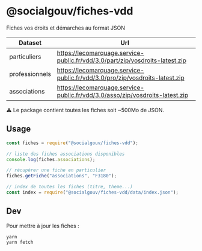 # @socialgouv/fiches-vdd

Fiches vos droits et démarches au format JSON

| Dataset        | Url                                                                          |
| -------------- | ---------------------------------------------------------------------------- |
| particuliers   | https://lecomarquage.service-public.fr/vdd/3.0/part/zip/vosdroits-latest.zip |
| professionnels | https://lecomarquage.service-public.fr/vdd/3.0/pro/zip/vosdroits-latest.zip  |
| associations   | https://lecomarquage.service-public.fr/vdd/3.0/asso/zip/vosdroits-latest.zip |

:warning: Le package contient toutes les fiches soit ~500Mo de JSON.

## Usage

```js
const fiches = require("@socialgouv/fiches-vdd");

// liste des fiches associations disponibles
console.log(fiches.associations);

// récupérer une fiche en particulier
fiches.getFiche("associations", "F3180");

// index de toutes les fiches (titre, theme...)
const index = require("@socialgouv/fiches-vdd/data/index.json");
```

## Dev

Pour mettre à jour les fiches :

```
yarn
yarn fetch
```
